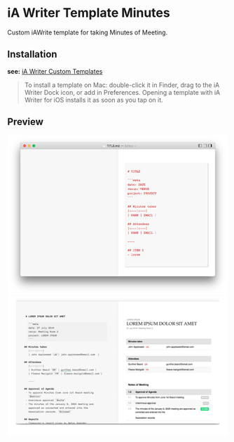 # iA Writer Template Minutes
Custom iAWrite template for taking Minutes of Meeting.

## Installation

**see:** [iA Writer Custom Templates](https://ia.net/writer/templates/)

> To install a template on Mac: double-click it in Finder, drag to the iA Writer Dock icon, or add in Preferences. Opening a template with iA Writer for iOS installs it as soon as you tap on it.

## Preview

<img src="blank_template.png" width="600" alt="Template Preview">
<img src="sample.png" width="600" alt="Template Preview">
